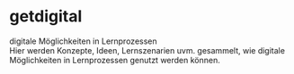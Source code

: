 # getdigital
digitale Möglichkeiten in Lernprozessen  
Hier werden Konzepte, Ideen, Lernszenarien uvm. gesammelt, wie digitale Möglichkeiten in Lernprozessen genutzt werden können.
